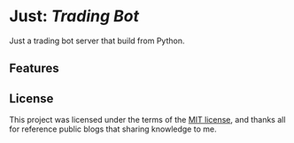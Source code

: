 # Just: _Trading Bot_

Just a trading bot server that build from Python.

## Features

## License

This project was licensed under the terms of the [MIT license](LICENSE), and thanks
all for reference public blogs that sharing knowledge to me.
